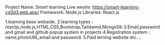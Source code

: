 
Project Name: Smart learning
Live wesite: https://smart-learning-cd3d3.web.app/
Fremework: Node.js
Libraries: React.js

1.learning base webside.
2.learning types : reactjs,node.js,HTML,CSS,Bootstrap,Taildwind,MongoDb
3.Email,password and gmail and github popup system in projects
4.Registration system : name,photoURL,email and password.
5.Paid lerning website
etc....

